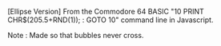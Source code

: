 [Ellipse Version] From the Commodore 64 BASIC "10 PRINT CHR$(205.5+RND(1)); : GOTO 10" command line in Javascript.

Note : Made so that bubbles never cross.
